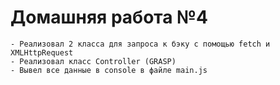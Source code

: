 # Домашняя работа №4
    - Реализовал 2 класса для запроса к бэку с помощью fetch и XMLHttpRequest
    - Реализовал класс Controller (GRASP)
    - Вывел все данные в console в файле main.js